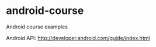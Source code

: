 # android-course
Android course examples

Android API: http://developer.android.com/guide/index.html

